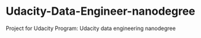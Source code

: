 # Udacity-Data-Engineer-nanodegree
Project for Udacity Program: Udacity data engineering nanodegree

